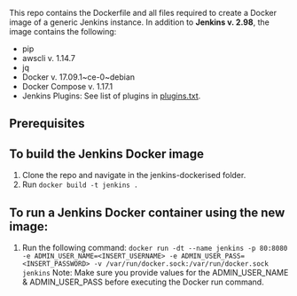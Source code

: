 This repo contains the Dockerfile and all files required to create a Docker image of a generic Jenkins instance.
In addition to **Jenkins v. 2.98**, the image contains the following:
* pip
* awscli v. 1.14.7
* jq
* Docker v. 17.09.1~ce-0~debian
* Docker Compose v. 1.17.1
* Jenkins Plugins: See list of plugins in [plugins.txt](plugins.txt).

## Prerequisites

## To build the Jenkins Docker image
1. Clone the repo and navigate in the jenkins-dockerised folder.
2. Run `docker build -t jenkins .`

## To run a Jenkins Docker container using the new image:
1. Run the following command: `docker run -dt --name jenkins -p 80:8080 -e ADMIN_USER_NAME=<INSERT_USERNAME> -e ADMIN_USER_PASS=<INSERT_PASSWORD> -v /var/run/docker.sock:/var/run/docker.sock jenkins`
Note: Make sure you provide values for the ADMIN_USER_NAME & ADMIN_USER_PASS before executing the Docker run command.
